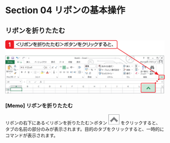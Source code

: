 # Section 04 リボンの基本操作

## リボンを折りたたむ

![](001.png)

### [Memo] リボンを折りたたむ
リボンの右下にある＜リボンを折りたたむ＞ボタン ![](icon_arrow_up.png) をクリックすると、タブの名前の部分のみが表示されます。目的のタブをクリックすると、一時的にコマンドが表示されます。
